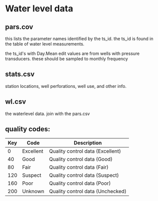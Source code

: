 # Water level data

## pars.cov
this lists the parameter names identified by the ts_id. the ts_id is found in the table of water level measurements.

the ts_id's with Day.Mean edit values are from wells with pressure transducers. these should be sampled to monthly frequency

## stats.csv
station locations, well perforations, well use, and other info.

## wl.csv
the waterlevel data. join with the pars.csv


## quality codes:
| Key | Code      | Description                            |
|-----|-----------|----------------------------------------|
| 0   | Excellent | Quality control data (Excellent)       |
| 40  | Good      | Quality control data (Good)            |
| 80  | Fair      | Quality control data (Fair)            |
| 120 | Suspect   | Quality control data (Suspect)         |
| 160 | Poor      | Quality control data (Poor)            |
| 200 | Unknown   | Quality control data (Unchecked)       |
